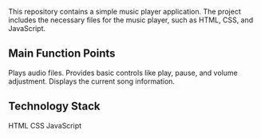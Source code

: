 This repository contains a simple music player application. The project includes the necessary files for the music player, such as HTML, CSS, and JavaScript.

## Main Function Points
Plays audio files.
Provides basic controls like play, pause, and volume adjustment.
Displays the current song information.

## Technology Stack
HTML
CSS
JavaScript
